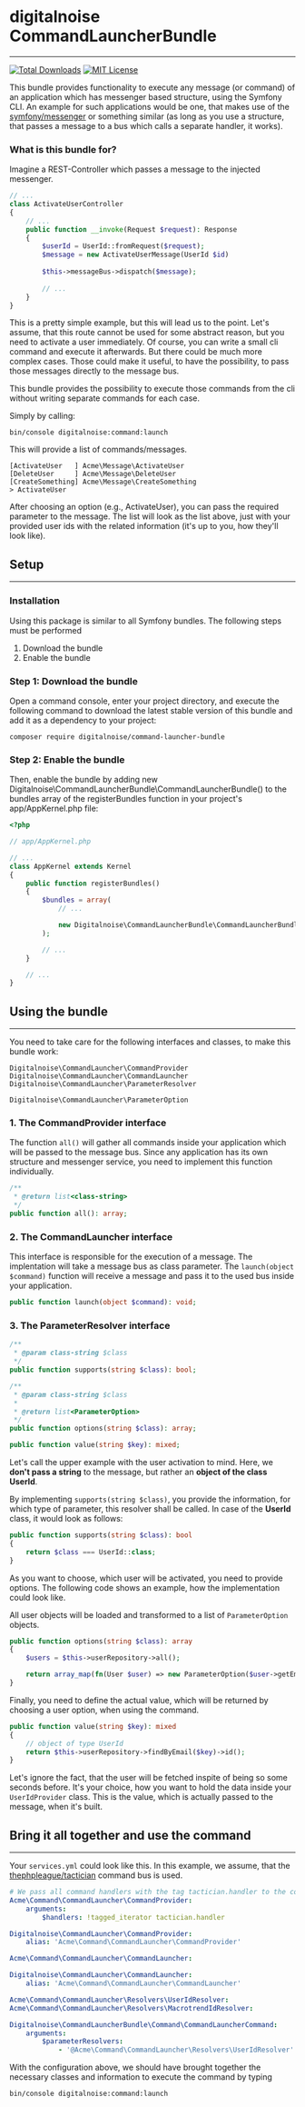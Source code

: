 # digitalnoise CommandLauncherBundle

---

[![Total Downloads](https://img.shields.io/packagist/dt/digitalnoise/command-launcher-bundle.svg)](https://packagist.org/packages/digitalnoise/command-launcher-bundle)
[![MIT License](https://img.shields.io/badge/license-MIT-brightgreen.svg)](https://packagist.org/packages/digitalnoise/command-launcher-bundle)

This bundle provides functionality to execute any message (or command) of an application which has messenger based structure, using the Symfony CLI. An example for such applications would be one, that makes use of the [symfony/messenger](https://github.com/symfony/messenger) or something similar (as long as you use a structure, that passes a message to a bus which calls a separate handler, it works).

### What is this bundle for?

Imagine a REST-Controller which passes a message to the injected messenger.

```php
// ...
class ActivateUserController
{
    // ...
    public function __invoke(Request $request): Response
    {
        $userId = UserId::fromRequest($request);
        $message = new ActivateUserMessage(UserId $id)
        
        $this->messageBus->dispatch($message);
        
        // ...
    }
}
```

This is a pretty simple example, but this will lead us to the point. Let's assume, that this route cannot be used for some abstract reason, but you need to activate a user immediately. Of course, you can write a small cli command and execute it afterwards. But there could be much more complex cases. Those could make it useful, to have the possibility, to pass those messages directly to the message bus.

This bundle provides the possibility to execute those commands from the cli without writing separate commands for each case.

Simply by calling:

    bin/console digitalnoise:command:launch

This will provide a list of commands/messages.

    [ActivateUser   ] Acme\Message\ActivateUser
    [DeleteUser     ] Acme\Message\DeleteUser
    [CreateSomething] Acme\Message\CreateSomething
    > ActivateUser

After choosing an option (e.g., ActivateUser), you can pass the required parameter to the message. The list will look as the list above, just with your provided user ids with the related information (it's up to you, how they'll look like).

## Setup

---

### Installation

Using this package is similar to all Symfony bundles. The following steps must be performed

1. Download the bundle
2. Enable the bundle

### Step 1: Download the bundle

Open a command console, enter your project directory, and execute the following command to download the latest stable version of this bundle and add it as a dependency to your project:

    composer require digitalnoise/command-launcher-bundle

### Step 2: Enable the bundle

Then, enable the bundle by adding new Digitalnoise\CommandLauncherBundle\CommandLauncherBundle() to the bundles array of the registerBundles function in your project's app/AppKernel.php file:

```php
<?php

// app/AppKernel.php

// ...
class AppKernel extends Kernel
{
    public function registerBundles()
    {
        $bundles = array(
            // ...

            new Digitalnoise\CommandLauncherBundle\CommandLauncherBundle(),
        );

        // ...
    }

    // ...
}
```

## Using the bundle

---

You need to take care for the following interfaces and classes, to make this bundle work:

    Digitalnoise\CommandLauncher\CommandProvider
    Digitalnoise\CommandLauncher\CommandLauncher
    Digitalnoise\CommandLauncher\ParameterResolver

    Digitalnoise\CommandLauncher\ParameterOption

### 1. The CommandProvider interface

The function `all()` will gather all commands inside your application which will be passed to the message bus. Since any application has its own structure and messenger service, you need to implement this function individually.
```php
/**
 * @return list<class-string>
 */
public function all(): array;
```

### 2. The CommandLauncher interface

This interface is responsible for the execution of a message. The implentation will take a message bus as class parameter. The `launch(object $command)` function will receive a message and pass it to the used bus inside your application.
```php
public function launch(object $command): void;
```

### 3. The ParameterResolver interface

```php
/**
 * @param class-string $class
 */
public function supports(string $class): bool;

/**
 * @param class-string $class
 *
 * @return list<ParameterOption>
 */
public function options(string $class): array;

public function value(string $key): mixed;
```

Let's call the upper example with the user activation to mind. Here, we **don't pass a string** to the message, but rather an **object of the class UserId**.

By implementing `supports(string $class)`, you provide the information, for which type of parameter, this resolver shall be called. In case of the **UserId** class, it would look as follows:

```php
public function supports(string $class): bool
{
    return $class === UserId::class;
}
```

As you want to choose, which user will be activated, you need to provide options. The following code shows an example, how the implementation could look like.

All user objects will be loaded and transformed to a list of `ParameterOption` objects.

```php
public function options(string $class): array
{
    $users = $this->userRepository->all();

    return array_map(fn(User $user) => new ParameterOption($user->getEmail(), $user->getFullName()), $users);
}
```

Finally, you need to define the actual value, which will be returned by choosing a user option, when using the command.

```php
public function value(string $key): mixed
{
    // object of type UserId
    return $this->userRepository->findByEmail($key)->id();
}
```

Let's ignore the fact, that the user will be fetched inspite of being so some seconds before. It's your choice, how you want to hold the data inside your `UserIdProvider` class. This is the value, which is actually passed to the message, when it's built.

## Bring it all together and use the command

---

Your `services.yml` could look like this. In this example, we assume, that the [thephpleague/tactician](https://github.com/thephpleague/tactician) command bus is used.

```yml
# We pass all command handlers with the tag tactician.handler to the command provider
Acme\Command\CommandLauncher\CommandProvider:
    arguments:
        $handlers: !tagged_iterator tactician.handler

Digitalnoise\CommandLauncher\CommandProvider:
    alias: 'Acme\Command\CommandLauncher\CommandProvider'

Acme\Command\CommandLauncher\CommandLauncher:

Digitalnoise\CommandLauncher\CommandLauncher:
    alias: 'Acme\Command\CommandLauncher\CommandLauncher'

Acme\Command\CommandLauncher\Resolvers\UserIdResolver:
Acme\Command\CommandLauncher\Resolvers\MacrotrendIdResolver:

Digitalnoise\CommandLauncherBundle\Command\CommandLauncherCommand:
    arguments:
        $parameterResolvers:
            - '@Acme\Command\CommandLauncher\Resolvers\UserIdResolver'
```

With the configuration above, we should have brought together the necessary classes and information to execute the command by typing

    bin/console digitalnoise:command:launch
